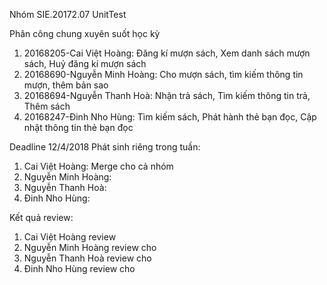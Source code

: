 Nhóm SIE.20172.07
UnitTest

Phân công chung xuyên suốt học kỳ
1. 20168205-Cai Việt Hoàng: Đăng kí mượn sách, Xem danh sách mượn sách, Huỷ đăng kí mượn sách			
2. 20168690-Nguyễn Minh Hoàng: Cho mượn sách, tìm kiếm thông tin mượn, thêm bản sao
3. 20168694-Nguyễn Thanh Hoà: Nhận trả sách, Tìm kiếm thông tin trả, Thêm sách	
4. 20168247-Đinh Nho Hùng: Tìm kiếm sách, Phát hành thẻ bạn đọc, Cập nhật thông tin thẻ bạn đọc	

Deadline 12/4/2018
Phát sinh riêng trong tuần:
1. Cai Việt Hoàng: Merge cho cả nhóm
2. Nguyễn Minh Hoàng: 
3. Nguyễn Thanh Hoà: 
4. Đinh Nho Hùng: 

Kết quả review:
1. Cai Việt Hoàng review 
2. Nguyễn Minh Hoàng review cho 
3. Nguyễn Thanh Hoà review cho 
4. Đinh Nho Hùng review cho 